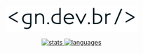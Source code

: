 <div align='center'>

[![gn.dev.br](gndevbr.svg)](https://gn.dev.br)

[![stats](https://github-readme-stats.vercel.app/api?username=guilhermeasn&show_icons=true&hide_rank=true&count_private=true&line_height=24&theme=swift&hide=issues)
![languages](https://github-readme-stats.vercel.app/api/top-langs/?username=guilhermeasn&layout=compact&theme=swift&hide=blade)](https://github.com/guilhermeasn?tab=repositories&sort=stargazers)

<!-- SELF HOSTED
[![stats](https://github-readme-stats-two-amber.vercel.app/api?username=guilhermeasn&show_icons=true&hide_rank=true&count_private=true&line_height=24&theme=swift&hide=issues)
![languages](https://github-readme-stats-two-amber.vercel.app/api/top-langs/?username=guilhermeasn&layout=compact&theme=swift&hide=blade)](https://github.com/guilhermeasn?tab=repositories&sort=stargazers)
-->

</div>

